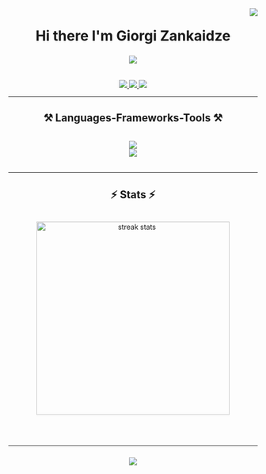 <img align="right" src="https://visitor-badge.laobi.icu/badge?page_id=GiorgiZankaidze.GiorgiZankaidze" />

<h1 align="center">
    Hi there I'm Giorgi Zankaidze
</h1>

<h3 align="center"><img align="center" src="https://readme-typing-svg.herokuapp.com/?font=Righteous&size=25&center=true&vCenter=true&width=900&height=70&duration=4000&lines=A+passionate+software+developer+from+Georgia!+"></h3>

<br/>
 
<div align="center"> 
  <a href="mailto:giorgizanqaidzeofficial@gmail.com">
    <img src="https://img.shields.io/badge/Gmail-333333?style=for-the-badge&logo=gmail&logoColor=red" />
  </a>
  <a href="https://www.linkedin.com/in/giorgi-zankaidze-975b3a243/" target="_blank">
    <img src="https://img.shields.io/badge/LinkedIn-0077B5?style=for-the-badge&logo=linkedin&logoColor=white" target="_blank" />
  </a>
  <a href="https://GiorgiZankaidze.github.io" target="_blank">
     <img src="https://img.shields.io/badge/Portfolio-FF5722?style=for-the-badge&logo=todoist&logoColor=white" target="_blank" /> <!-- sqlite, safari, google-chrome are other good icon options -->
  </a>
</div>

 <hr/>
 
<h2 align="center">⚒️ Languages-Frameworks-Tools ⚒️</h2>
<br/>
<div align="center">
    <img src="https://skillicons.dev/icons?i=javascript,typescript,vue,react,angular,php,laravel,nodejs,express,mysql,firebase,mongodb" /><br>
    <img src="https://skillicons.dev/icons?i=html,css,bootstrap,tailwind,figma,git,github,linux" />
</div>

<br/>

<hr/>

<h2 align="center">⚡ Stats ⚡</h2>
<br>
<div align=center>
  <img width=390 src="https://streak-stats.demolab.com/?user=GiorgiZanqaidze&count_private=true&theme=react&border_radius=10" alt="streak stats"/>
  <br/>
</div>

<br/><br/>

<hr/>

<h3 align="center">
    <img src="https://readme-typing-svg.herokuapp.com/?font=Righteous&size=25&center=true&vCenter=true&width=500&height=70&duration=4000&lines=Thanks+for+visiting!+✌️;+Shoot+me+a+message+on+Linkedin!;I'm+always+down+to+collab+:)">
</h3>

<br/>
